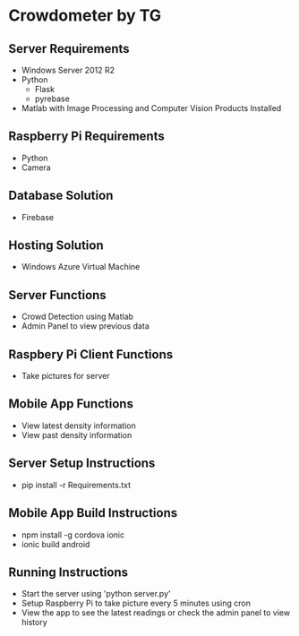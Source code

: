 # Crowdometer by TG

## Server Requirements
- Windows Server 2012 R2
- Python
    - Flask
    - pyrebase
- Matlab with Image Processing and Computer Vision Products Installed

## Raspberry Pi Requirements
- Python
- Camera

## Database Solution
- Firebase

## Hosting Solution
- Windows Azure Virtual Machine

## Server Functions
- Crowd Detection using Matlab
- Admin Panel to view previous data

## Raspbery Pi Client Functions
- Take pictures for server

## Mobile App Functions
- View latest density information
- View past density information

## Server Setup Instructions
- pip install -r Requirements.txt

## Mobile App Build Instructions
- npm install -g cordova ionic
- ionic build android


## Running Instructions
- Start the server using 'python server.py'
- Setup Raspberry Pi to take picture every 5 minutes using cron
- View the app to see the latest readings or check the admin panel to view history
